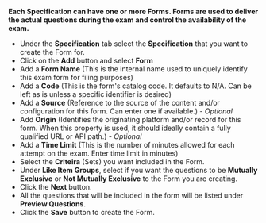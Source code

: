 **Each Specification can have one or more Forms. Forms are used to deliver the actual questions during the exam and control the availability of the exam.** 

- Under the **Specification** tab select the **Specification** that you want to create the Form for. 
- Click on the **Add** button and select **Form** 
- Add a **Form Name** (This is the internal name used to uniquely identify this exam form for filing purposes)
- Add a **Code** (This is the form's catalog code. It defaults to N/A. Can be left as is unless a specific identifier is desired)
- Add a **Source** (Reference to the source of the content and/or configuration for this form. Can enter one if available.) - *Optional*
- Add **Origin** (Identifies the originating platform and/or record for this form. When this property is used, it should ideally contain a fully qualified URL or API path.) - *Optional* 
- Add a **Time Limit** (This is the number of minutes allowed for each attempt on the exam. Enter time limit in minutes)
- Select the **Criteira** (Sets) you want included in the Form.
- Under **Like Item Groups**, select if you want the questions to be **Mutually Exclusive** or **Not Mutually Exclusive** to the Form you are creating.
- Click the **Next** button.
- All the questions that will be included in the form will be listed under **Preview Questions**.
- Click the **Save** button to create the Form.